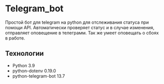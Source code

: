 # Telegram_bot
Простой бот для telegram на python для отслеживания статуса при помощи API. 
Автоматически проверяет статуc и в случае изменения, отправляет оповещение в телеграмм.
Так же умеет оповещать о сбоях в работе.
## Технологии 
* Python 3.9
* python-dotenv 0.19.0
* python-telegram-bot 13.7
